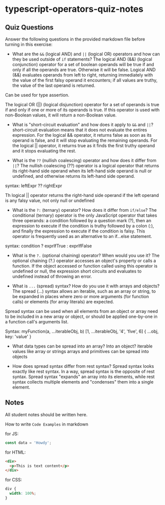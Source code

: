 # typescript-operators-quiz-notes

## Quiz Questions

Answer the following questions in the provided markdown file before turning in this exercise:

- What are the `&&` (logical AND) and `||` (logical OR) operators and how can they be used outside of `if` statements?
  The logical AND (&&) (logical conjunction) operator for a set of boolean operands will be true if and only if all the operands are true. Otherwise it will be false. Logical AND (&&) evaluates operands from left to right, returning immediately with the value of the first falsy operand it encounters; if all values are truthy, the value of the last operand is returned.

Can be used for type assertion.

The logical OR (||) (logical disjunction) operator for a set of operands is true if and only if one or more of its operands is true. If this operator is used with non-Boolean values, it will return a non-Boolean value.

- What is "short-circuit evaluation" and how does it apply to `&&` and `||`?
  short-circuit evaluation means that it does not evaluate the entires expression. For the logical && operator, it returns false as soon as its operand is false, and it will stop evaluating the remaining operands. For the logical || operator, it returns true as it finds the first truthy operand and it stops evaluating the rest.

- What is the `??` (nullish coalescing) operator and how does it differ from `||`?
  The nullish coalescing (??) operator is a logical operator that returns its right-hand side operand when its left-hand side operand is null or undefined, and otherwise returns its left-hand side operand.

syntax: leftExpr ?? rightExpr

Th logical || operator returns the right-hand side operand if the left operand is any falsy value, not only null or undefined

- What is the `?:` (ternary) operator? How does it differ from `if/else`?
  The conditional (ternary) operator is the only JavaScript operator that takes three operands: a condition followed by a question mark (?), then an expression to execute if the condition is truthy followed by a colon (:), and finally the expression to execute if the condition is falsy. This operator is frequently used as an alternative to an if...else statement.

syntax:
condition ? exprIfTrue : exprIfFalse

- What is the `?.` (optional chaining) operator? When would you use it?
  The optional chaining (?.) operator accesses an object's property or calls a function. If the object accessed or function called using this operator is undefined or null, the expression short circuits and evaluates to undefined instead of throwing an error.

- What is `...` (spread) syntax? How do you use it with arrays and objects?
  The spread (...) syntax allows an iterable, such as an array or string, to be expanded in places where zero or more arguments (for function calls) or elements (for array literals) are expected.

Spread syntax can be used when all elements from an object or array need to be included in a new array or object, or should be applied one-by-one in a function call's arguments list.

Syntax:
myFunction(a, ...iterableObj, b)
[1, ...iterableObj, '4', 'five', 6]
{ ...obj, key: 'value' }

- What data types can be spread into an array? Into an object?
  iterable values like array or strings
  arrays and primitives can be spread into objects

- How does spread syntax differ from rest syntax?
  Spread syntax looks exactly like rest syntax. In a way, spread syntax is the opposite of rest syntax. Spread syntax "expands" an array into its elements, while rest syntax collects multiple elements and "condenses" them into a single element.

## Notes

All student notes should be written here.

How to write `Code Examples` in markdown

for JS:

```js
const data = 'Howdy';
```

for HTML:

```html
<div>
  <p>This is text content</p>
</div>
```

for CSS:

```css
div {
  width: 100%;
}
```
